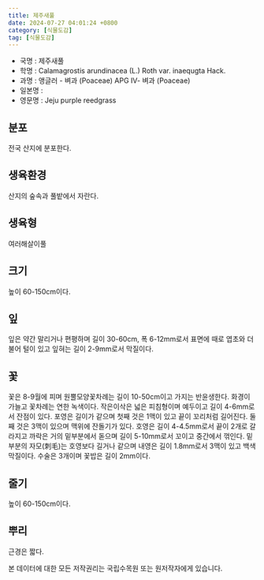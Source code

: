 ```yaml
---
title: 제주새풀
date: 2024-07-27 04:01:24 +0800
category: [식물도감]
tag: [식물도감]
---
```




- 국명 : 제주새풀
- 학명 : Calamagrostis arundinacea (L.) Roth var. inaequgta Hack.
- 과명 : 앵글러 - 벼과 (Poaceae) APG Ⅳ- 벼과 (Poaceae)
- 일본명 : 
- 영문명 : Jeju purple reedgrass


## 분포
전국 산지에 분포한다.
## 생육환경
산지의 숲속과 풀밭에서 자란다.
## 생육형
여러해살이풀
## 크기
높이 60-150cm이다.
## 잎
잎은 약간 말리거나 편평하며 길이 30-60cm, 폭 6-12mm로서 표면에 때로 엽초와 더불어 털이 있고 잎혀는 길이 2-9mm로서 막질이다.
## 꽃
꽃은 8-9월에 피며 원뿔모양꽃차례는 길이 10-50cm이고 가지는 반윤생한다. 화경이 가늘고 꽃차례는 연한 녹색이다. 작은이삭은 넓은 피침형이며 예두이고 길이 4-6mm로서 잔점이 있다. 포영은 길이가 같으며 첫째 것은 1맥이 있고 끝이 꼬리처럼 길어진다. 둘째 것은 3맥이 있으며 맥위에 잔돌기가 있다. 호영은 길이 4-4.5mm로서 끝이 2개로 갈라지고 까락은 거의 밑부분에서 돋으며 길이 5-10mm로서 꼬이고 중간에서 꺾인다. 밑부분의 자모(刺毛)는 호영보다 길거나 같으며 내영은 길이 1.8mm로서 3맥이 있고 백색 막질이다. 수술은 3개이며 꽃밥은 길이 2mm이다.
## 줄기
높이 60-150cm이다.
## 뿌리
근경은 짧다.






본 데이터에 대한 모든 저작권리는 국립수목원 또는 원저작자에게 있습니다.
